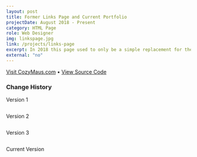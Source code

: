 ```yaml
---
layout: post
title: Former Links Page and Current Portfolio
projectDate: August 2018 - Present
category: HTML Page
role: Web Designer
img: linkspage.jpg
link: /projects/links-page
excerpt: In 2018 this page used to only be a simple replacement for the linktr.ee service as a page of my most important website links, but in 2020 I realized it could be a good minimalist portfolio website. My favorite addition to this version of my portfolio is that you can flip over each project card to reveal more information on the back.
external: "no"
---
```


<p class="caption"><a href="https://cozymaus.com" target="_blank">Visit CozyMaus.com</a> • <a href="https://github.com/cozymaus/cozymaus.github.io" target="_blank">View Source Code</a></p>
<h3>Change History</h3>
<p class="caption">Version 1</p>
<img src="https://cozymaus.github.io/img/links-page-v1.jpg" alt="" class="img-fluid"/>
<br>
<img src="https://cozymaus.github.io/img/linkspage.jpg" alt="" class="img-fluid"/>
<p class="caption">Version 2</p>
<img src="https://cozymaus.github.io/img/links-page-v2.png" alt="" class="img-fluid"/>
<p class="caption">Version 3</p>
<img src="https://cozymaus.github.io/img/links-page-v3-long-v1.png" alt="" class="img-fluid"/>
<p class="caption">Current Version</p>
<img src="https://cozymaus.github.io/img/links-page-v3-long-v2.png" alt="" class="img-fluid"/>
